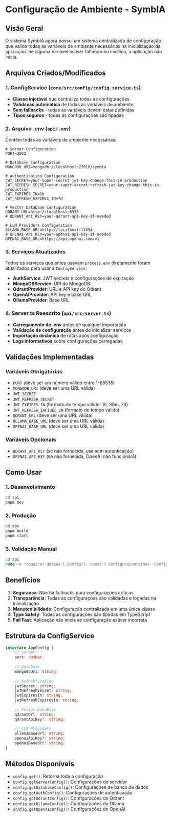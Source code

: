 # Configuração de Ambiente - SymbIA

## Visão Geral

O sistema SymbIA agora possui um sistema centralizado de configuração que valida todas as variáveis de ambiente necessárias na inicialização da aplicação. Se alguma variável estiver faltando ou inválida, a aplicação não inicia.

## Arquivos Criados/Modificados

### 1. ConfigService (`core/src/config/config.service.ts`)
- **Classe injetável** que centraliza todas as configurações
- **Validação automática** de todas as variáveis de ambiente
- **Sem fallbacks** - todas as variáveis devem estar definidas
- **Tipos seguros** - todas as configurações são tipadas

### 2. Arquivo .env (`api/.env`)
Contém todas as variáveis de ambiente necessárias:

```env
# Server Configuration
PORT=3002

# Database Configuration
MONGODB_URI=mongodb://localhost:27018/symbia

# Authentication Configuration
JWT_SECRET=your-super-secret-jwt-key-change-this-in-production
JWT_REFRESH_SECRET=your-super-secret-refresh-jwt-key-change-this-in-production
JWT_EXPIRES_IN=1h
JWT_REFRESH_EXPIRES_IN=7d

# Vector Database Configuration
QDRANT_URL=http://localhost:6333
# QDRANT_API_KEY=your-qdrant-api-key-if-needed

# LLM Providers Configuration
OLLAMA_BASE_URL=http://localhost:11434
# OPENAI_API_KEY=your-openai-api-key-if-needed
OPENAI_BASE_URL=https://api.openai.com/v1
```

### 3. Serviços Atualizados
Todos os serviços que antes usavam `process.env` diretamente foram atualizados para usar a `ConfigService`:

- **AuthService**: JWT secrets e configurações de expiração
- **MongoDBService**: URI do MongoDB
- **QdrantProvider**: URL e API key do Qdrant
- **OpenAIProvider**: API key e base URL
- **OllamaProvider**: Base URL

### 4. Server.ts Reescrito (`api/src/server.ts`)
- **Carregamento de .env** antes de qualquer importação
- **Validação de configuração** antes de inicializar serviços
- **Importação dinâmica** de rotas após configuração
- **Logs informativos** sobre configurações carregadas

## Validações Implementadas

### Variáveis Obrigatórias
- `PORT` (deve ser um número válido entre 1-65535)
- `MONGODB_URI` (deve ser uma URL válida)
- `JWT_SECRET`
- `JWT_REFRESH_SECRET`
- `JWT_EXPIRES_IN` (formato de tempo válido: 1h, 30m, 7d)
- `JWT_REFRESH_EXPIRES_IN` (formato de tempo válido)
- `QDRANT_URL` (deve ser uma URL válida)
- `OLLAMA_BASE_URL` (deve ser uma URL válida)
- `OPENAI_BASE_URL` (deve ser uma URL válida)

### Variáveis Opcionais
- `QDRANT_API_KEY` (se não fornecida, usa sem autenticação)
- `OPENAI_API_KEY` (se não fornecida, OpenAI não funcionará)

## Como Usar

### 1. Desenvolvimento
```bash
cd api
pnpm dev
```

### 2. Produção
```bash
cd api
pnpm build
pnpm start
```

### 3. Validação Manual
```bash
cd api
node -e "require('dotenv').config(); const { configureContainer, ConfigService } = require('@symbia/core'); const { container } = require('tsyringe'); try { configureContainer(); const config = container.resolve(ConfigService); console.log('✅ Configuration valid!'); } catch(e) { console.error('❌ Configuration error:', e.message); }"
```

## Benefícios

1. **Segurança**: Não há fallbacks para configurações críticas
2. **Transparência**: Todas as configurações são validadas e logadas na inicialização
3. **Manutenibilidade**: Configuração centralizada em uma única classe
4. **Type Safety**: Todas as configurações são tipadas em TypeScript
5. **Fail Fast**: Aplicação não inicia se configuração estiver incorreta

## Estrutura da ConfigService

```typescript
interface AppConfig {
    // Server
    port: number;
    
    // Database
    mongodbUri: string;
    
    // Authentication
    jwtSecret: string;
    jwtRefreshSecret: string;
    jwtExpiresIn: string;
    jwtRefreshExpiresIn: string;
    
    // Vector Database
    qdrantUrl: string;
    qdrantApiKey?: string;
    
    // LLM Providers
    ollamaBaseUrl: string;
    openaiApiKey?: string;
    openaiBaseUrl: string;
}
```

## Métodos Disponíveis

- `config.get()`: Retorna toda a configuração
- `config.getServerConfig()`: Configurações do servidor
- `config.getDatabaseConfig()`: Configurações de banco de dados
- `config.getAuthConfig()`: Configurações de autenticação
- `config.getQdrantConfig()`: Configurações do Qdrant
- `config.getOllamaConfig()`: Configurações do Ollama
- `config.getOpenAIConfig()`: Configurações do OpenAI
